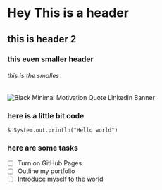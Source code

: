 # Hey This is a header
## this is header 2
### this even smaller header
###### this is the smalles
![Black Minimal Motivation Quote LinkedIn Banner](https://github.com/Exp-Communicate-Using-Markdown-Cohort-1/series-communicate-using-markdown-SameerVers3/assets/111224603/8ec817e8-9d0e-413c-94b6-a283884d5fda)


### here is a little bit code
```
$ System.out.println("Hello world")
```

### here are some tasks

- [ ] Turn on GitHub Pages
- [ ] Outline my portfolio
- [ ] Introduce myself to the world
